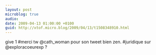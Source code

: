 ```yaml
---
layout: post
microblog: true
audio: 
date: 2009-04-13 01:00:00 +0100
guid: http://xtof.micro.blog/2009/04/13/t1508348910.html
---
```

give 1 #merci tw @cath_woman pour son tweet bien zen. #juridique sur @exploracoeurexp ?
